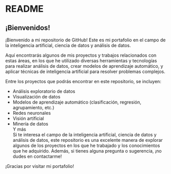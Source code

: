 # README  
## ¡Bienvenidos!
¡Bienvenido a mi repositorio de GitHub! Este es mi portafolio en el campo de la inteligencia artificial, ciencia de datos y análisis de datos.  

Aquí encontrarás algunos de mis proyectos y trabajos relacionados con estas áreas, en los que he utilizado diversas herramientas y tecnologías para realizar análisis de datos, crear modelos de aprendizaje automático, y aplicar técnicas de inteligencia artificial para resolver problemas complejos.  

Entre los proyectos que podrás encontrar en este repositorio, se incluyen:  

+ Análisis exploratorio de datos  
+  Visualización de datos  
+  Modelos de aprendizaje automático (clasificación, regresión, agrupamiento, etc.)  
+  Redes neuronales  
+  Visión artificial  
+  Minería de datos  
Y más  
Si te interesa el campo de la inteligencia artificial, ciencia de datos y análisis de datos, este repositorio es una excelente manera de explorar algunos de los proyectos en los que he trabajado y los conocimientos que he adquirido. Además, si tienes alguna pregunta o sugerencia, ¡no dudes en contactarme!  

¡Gracias por visitar mi portafolio!
